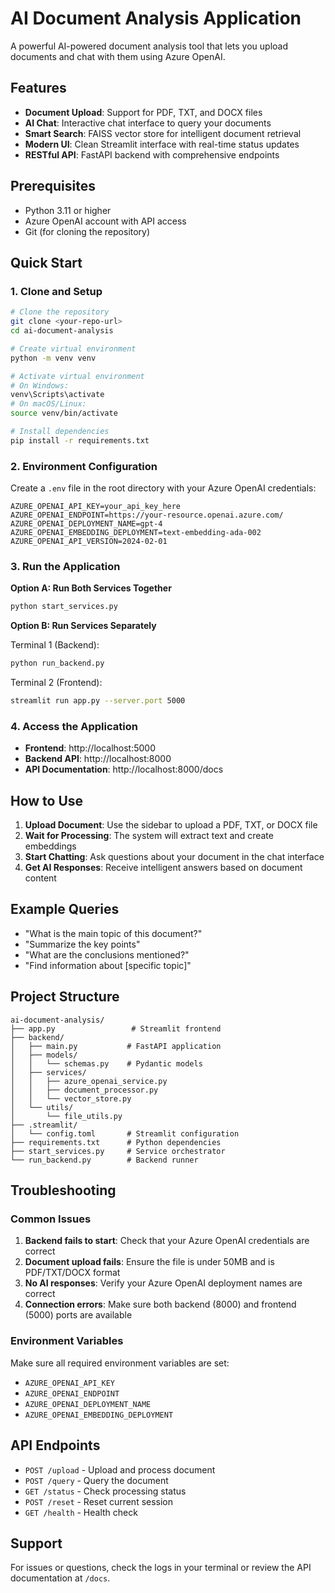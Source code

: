 # AI Document Analysis Application

A powerful AI-powered document analysis tool that lets you upload documents and chat with them using Azure OpenAI.

## Features

- **Document Upload**: Support for PDF, TXT, and DOCX files
- **AI Chat**: Interactive chat interface to query your documents
- **Smart Search**: FAISS vector store for intelligent document retrieval
- **Modern UI**: Clean Streamlit interface with real-time status updates
- **RESTful API**: FastAPI backend with comprehensive endpoints

## Prerequisites

- Python 3.11 or higher
- Azure OpenAI account with API access
- Git (for cloning the repository)

## Quick Start

### 1. Clone and Setup

```bash
# Clone the repository
git clone <your-repo-url>
cd ai-document-analysis

# Create virtual environment
python -m venv venv

# Activate virtual environment
# On Windows:
venv\Scripts\activate
# On macOS/Linux:
source venv/bin/activate

# Install dependencies
pip install -r requirements.txt
```

### 2. Environment Configuration

Create a `.env` file in the root directory with your Azure OpenAI credentials:

```env
AZURE_OPENAI_API_KEY=your_api_key_here
AZURE_OPENAI_ENDPOINT=https://your-resource.openai.azure.com/
AZURE_OPENAI_DEPLOYMENT_NAME=gpt-4
AZURE_OPENAI_EMBEDDING_DEPLOYMENT=text-embedding-ada-002
AZURE_OPENAI_API_VERSION=2024-02-01
```

### 3. Run the Application

**Option A: Run Both Services Together**
```bash
python start_services.py
```

**Option B: Run Services Separately**

Terminal 1 (Backend):
```bash
python run_backend.py
```

Terminal 2 (Frontend):
```bash
streamlit run app.py --server.port 5000
```

### 4. Access the Application

- **Frontend**: http://localhost:5000
- **Backend API**: http://localhost:8000
- **API Documentation**: http://localhost:8000/docs

## How to Use

1. **Upload Document**: Use the sidebar to upload a PDF, TXT, or DOCX file
2. **Wait for Processing**: The system will extract text and create embeddings
3. **Start Chatting**: Ask questions about your document in the chat interface
4. **Get AI Responses**: Receive intelligent answers based on document content

## Example Queries

- "What is the main topic of this document?"
- "Summarize the key points"
- "What are the conclusions mentioned?"
- "Find information about [specific topic]"

## Project Structure

```
ai-document-analysis/
├── app.py                 # Streamlit frontend
├── backend/
│   ├── main.py           # FastAPI application
│   ├── models/
│   │   └── schemas.py    # Pydantic models
│   ├── services/
│   │   ├── azure_openai_service.py
│   │   ├── document_processor.py
│   │   └── vector_store.py
│   └── utils/
│       └── file_utils.py
├── .streamlit/
│   └── config.toml       # Streamlit configuration
├── requirements.txt      # Python dependencies
├── start_services.py     # Service orchestrator
└── run_backend.py        # Backend runner
```

## Troubleshooting

### Common Issues

1. **Backend fails to start**: Check that your Azure OpenAI credentials are correct
2. **Document upload fails**: Ensure the file is under 50MB and is PDF/TXT/DOCX format
3. **No AI responses**: Verify your Azure OpenAI deployment names are correct
4. **Connection errors**: Make sure both backend (8000) and frontend (5000) ports are available

### Environment Variables

Make sure all required environment variables are set:
- `AZURE_OPENAI_API_KEY`
- `AZURE_OPENAI_ENDPOINT`
- `AZURE_OPENAI_DEPLOYMENT_NAME`
- `AZURE_OPENAI_EMBEDDING_DEPLOYMENT`

## API Endpoints

- `POST /upload` - Upload and process document
- `POST /query` - Query the document
- `GET /status` - Check processing status
- `POST /reset` - Reset current session
- `GET /health` - Health check

## Support

For issues or questions, check the logs in your terminal or review the API documentation at `/docs`.
